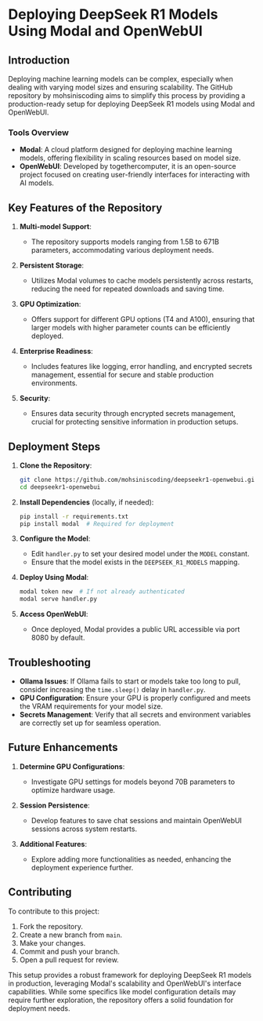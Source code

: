 # Deploying DeepSeek R1 Models Using Modal and OpenWebUI

## Introduction
Deploying machine learning models can be complex, especially when dealing with varying model sizes and ensuring scalability. The GitHub repository by mohsiniscoding aims to simplify this process by providing a production-ready setup for deploying DeepSeek R1 models using Modal and OpenWebUI.

### Tools Overview
- **Modal**: A cloud platform designed for deploying machine learning models, offering flexibility in scaling resources based on model size.
- **OpenWebUI**: Developed by togethercomputer, it is an open-source project focused on creating user-friendly interfaces for interacting with AI models.

## Key Features of the Repository

1. **Multi-model Support**:
   - The repository supports models ranging from 1.5B to 671B parameters, accommodating various deployment needs.

2. **Persistent Storage**:
   - Utilizes Modal volumes to cache models persistently across restarts, reducing the need for repeated downloads and saving time.

3. **GPU Optimization**:
   - Offers support for different GPU options (T4 and A100), ensuring that larger models with higher parameter counts can be efficiently deployed.

4. **Enterprise Readiness**:
   - Includes features like logging, error handling, and encrypted secrets management, essential for secure and stable production environments.

5. **Security**:
   - Ensures data security through encrypted secrets management, crucial for protecting sensitive information in production setups.

## Deployment Steps

1. **Clone the Repository**:
   ```bash
   git clone https://github.com/mohsiniscoding/deepseekr1-openwebui.git
   cd deepseekr1-openwebui
   ```

2. **Install Dependencies** (locally, if needed):
   ```bash
   pip install -r requirements.txt
   pip install modal  # Required for deployment
   ```

3. **Configure the Model**:
   - Edit `handler.py` to set your desired model under the `MODEL` constant.
   - Ensure that the model exists in the `DEEPSEEK_R1_MODELS` mapping.

4. **Deploy Using Modal**:
   ```bash
   modal token new  # If not already authenticated
   modal serve handler.py
   ```

5. **Access OpenWebUI**:
   - Once deployed, Modal provides a public URL accessible via port 8080 by default.

## Troubleshooting

- **Ollama Issues**: If Ollama fails to start or models take too long to pull, consider increasing the `time.sleep()` delay in `handler.py`.
- **GPU Configuration**: Ensure your GPU is properly configured and meets the VRAM requirements for your model size.
- **Secrets Management**: Verify that all secrets and environment variables are correctly set up for seamless operation.

## Future Enhancements

1. **Determine GPU Configurations**:
   - Investigate GPU settings for models beyond 70B parameters to optimize hardware usage.

2. **Session Persistence**:
   - Develop features to save chat sessions and maintain OpenWebUI sessions across system restarts.

3. **Additional Features**:
   - Explore adding more functionalities as needed, enhancing the deployment experience further.

## Contributing

To contribute to this project:

1. Fork the repository.
2. Create a new branch from `main`.
3. Make your changes.
4. Commit and push your branch.
5. Open a pull request for review.

This setup provides a robust framework for deploying DeepSeek R1 models in production, leveraging Modal's scalability and OpenWebUI's interface capabilities. While some specifics like model configuration details may require further exploration, the repository offers a solid foundation for deployment needs.